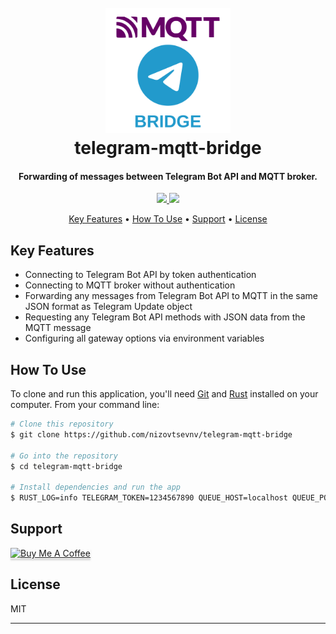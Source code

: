 <h1 align="center">
  <br>
  <img src="https://github.com/nizovtsevnv/telegram-mqtt-bridge/raw/main/assets/tg-mqtt-bridge.png" alt="Telegram MQTT bridge" width="200"></a>
  <br>
  telegram-mqtt-bridge
  <br>
</h1>

<h4 align="center">Forwarding of messages between Telegram Bot API and MQTT broker.</h4>

<p align="center">
  <a href="https://saythanks.io/to/nizovtsevnv">
      <img src="https://img.shields.io/badge/SayThanks.io-%E2%98%BC-1EAEDB.svg">
  </a>
  <a href="https://buymeacoffee.com/nizovtsevnv">
    <img src="https://img.shields.io/badge/$-donate-ff69b4.svg?maxAge=2592000&amp;style=flat">
  </a>
</p>

<p align="center">
  <a href="#key-features">Key Features</a> •
  <a href="#how-to-use">How To Use</a> •
  <a href="#support">Support</a> •
  <a href="#license">License</a>
</p>

## Key Features

* Connecting to Telegram Bot API by token authentication
* Connecting to MQTT broker without authentication
* Forwarding any messages from Telegram Bot API to MQTT in the same JSON format as Telegram Update object
* Requesting any Telegram Bot API methods with JSON data from the MQTT message
* Configuring all gateway options via environment variables

## How To Use

To clone and run this application, you'll need [Git](https://git-scm.com) and [Rust](https://www.rust-lang.org/tools/install) installed on your computer. From your command line:

```bash
# Clone this repository
$ git clone https://github.com/nizovtsevnv/telegram-mqtt-bridge

# Go into the repository
$ cd telegram-mqtt-bridge

# Install dependencies and run the app
$ RUST_LOG=info TELEGRAM_TOKEN=1234567890 QUEUE_HOST=localhost QUEUE_PORT=1883 SEND_TO_TELEGRAM=messages-to-telegram SEND_TO_QUEUE=messages-from-telegram cargo run
```

## Support

<a href="https://www.buymeacoffee.com/nizovtsevnv" target="_blank"><img src="https://www.buymeacoffee.com/assets/img/custom_images/purple_img.png" alt="Buy Me A Coffee" style="height: 41px !important;width: 174px !important;box-shadow: 0px 3px 2px 0px rgba(190, 190, 190, 0.5) !important;-webkit-box-shadow: 0px 3px 2px 0px rgba(190, 190, 190, 0.5) !important;" ></a>

## License

MIT

---
